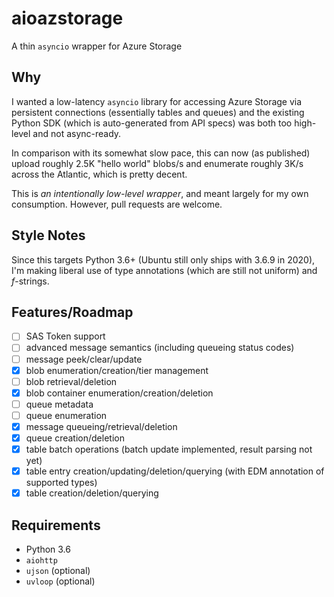 # aioazstorage

A thin `asyncio` wrapper for Azure Storage

## Why

I wanted a low-latency `asyncio` library for accessing Azure Storage via persistent connections (essentially tables and queues) and the existing Python SDK (which is auto-generated from API specs) was both too high-level and not async-ready.

In comparison with its somewhat slow pace, this can now (as published) upload roughly 2.5K "hello world" blobs/s and enumerate roughly 3K/s across the Atlantic, which is pretty decent.

This is _an intentionally low-level wrapper_, and meant largely for my own consumption. However, pull requests are welcome.
## Style Notes

Since this targets Python 3.6+ (Ubuntu still only ships with 3.6.9 in 2020), I'm making liberal use of type annotations (which are still not uniform) and _f_-strings.
## Features/Roadmap

* [ ] SAS Token support
* [ ] advanced message semantics (including queueing status codes)
* [ ] message peek/clear/update
* [x] blob enumeration/creation/tier management
* [ ] blob retrieval/deletion
* [x] blob container enumeration/creation/deletion
* [ ] queue metadata
* [ ] queue enumeration
* [x] message queueing/retrieval/deletion
* [x] queue creation/deletion
* [x] table batch operations (batch update implemented, result parsing not yet)
* [x] table entry creation/updating/deletion/querying (with EDM annotation of supported types)
* [x] table creation/deletion/querying

## Requirements

* Python 3.6
* `aiohttp`
* `ujson` (optional)
* `uvloop` (optional)
